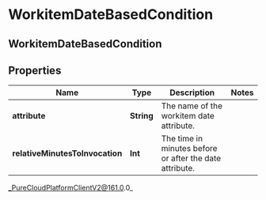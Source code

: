 # WorkitemDateBasedCondition

## WorkitemDateBasedCondition

## Properties

|Name | Type | Description | Notes|
|------------ | ------------- | ------------- | -------------|
| **attribute** | **String** | The name of the workitem date attribute. | |
| **relativeMinutesToInvocation** | **Int** | The time in minutes before or after the date attribute. | |



_PureCloudPlatformClientV2@161.0.0_
